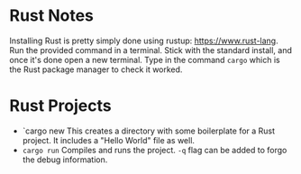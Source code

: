 # Rust Notes
Installing Rust is pretty simply done using rustup: https://www.rust-lang.
Run the provided command in a terminal.  Stick with the standard install, and once it's done open a new terminal.  Type in the command `cargo` which is the Rust package manager to check it worked.

# Rust Projects
- `cargo new <project-name>
This creates a directory with some boilerplate for a Rust project.
It includes a "Hello World" file as well.
- `cargo run`
Compiles and runs the project.  `-q` flag can be added to forgo the debug information.
